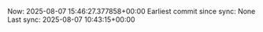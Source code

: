 Now: 2025-08-07 15:46:27.377858+00:00 Earliest commit since sync: None Last sync: 2025-08-07 10:43:15+00:00
